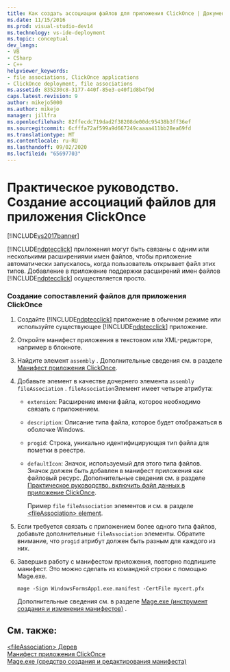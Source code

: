 ```yaml
---
title: Как создать ассоциации файлов для приложения ClickOnce | Документация Майкрософт
ms.date: 11/15/2016
ms.prod: visual-studio-dev14
ms.technology: vs-ide-deployment
ms.topic: conceptual
dev_langs:
- VB
- CSharp
- C++
helpviewer_keywords:
- file associations, ClickOnce applications
- ClickOnce deployment, file associations
ms.assetid: 835230c8-3177-440f-85e3-e40f1d8b4f9d
caps.latest.revision: 9
author: mikejo5000
ms.author: mikejo
manager: jillfra
ms.openlocfilehash: 82ffecdc719dad2f38208de00dc95438b3ff36ef
ms.sourcegitcommit: 6cfffa72af599a9d667249caaaa411bb28ea69fd
ms.translationtype: MT
ms.contentlocale: ru-RU
ms.lasthandoff: 09/02/2020
ms.locfileid: "65697703"
---
```

# <a name="how-to-create-file-associations-for-a-clickonce-application"></a>Практическое руководство. Создание ассоциаций файлов для приложения ClickOnce
[!INCLUDE[vs2017banner](../includes/vs2017banner.md)]

[!INCLUDE[ndptecclick](../includes/ndptecclick-md.md)] приложения могут быть связаны с одним или несколькими расширениями имен файлов, чтобы приложение автоматически запускалось, когда пользователь открывает файл этих типов. Добавление в приложение поддержки расширений имен файлов [!INCLUDE[ndptecclick](../includes/ndptecclick-md.md)] осуществляется просто.  
  
### <a name="to-create-file-associations-for-a-clickonce-application"></a>Создание сопоставлений файлов для приложения ClickOnce  
  
1. Создайте [!INCLUDE[ndptecclick](../includes/ndptecclick-md.md)] приложение в обычном режиме или используйте существующее [!INCLUDE[ndptecclick](../includes/ndptecclick-md.md)] приложение.  
  
2. Откройте манифест приложения в текстовом или XML-редакторе, например в блокноте.  
  
3. Найдите элемент `assembly` . Дополнительные сведения см. в разделе [Манифест приложения ClickOnce](../deployment/clickonce-application-manifest.md).  
  
4. Добавьте элемент в качестве дочернего элемента `assembly` `fileAssociation` . `fileAssociation`Элемент имеет четыре атрибута:  
  
   - `extension`: Расширение имени файла, которое необходимо связать с приложением.  
  
   - `description`: Описание типа файла, которое будет отображаться в оболочке Windows.  
  
   - `progid`: Строка, уникально идентифицирующая тип файла для пометки в реестре.  
  
   - `defaultIcon`: Значок, используемый для этого типа файлов. Значок должен быть добавлен в манифест приложения как файловый ресурс. Дополнительные сведения см. в разделе [Практическое руководство. включить файл данных в приложение ClickOnce](../deployment/how-to-include-a-data-file-in-a-clickonce-application.md).  
  
     Пример `file` `fileAssociation` элементов и см. в разделе [ \<fileAssociation> element](../deployment/fileassociation-element-clickonce-application.md).  
  
5. Если требуется связать с приложением более одного типа файлов, добавьте дополнительные `fileAssociation` элементы. Обратите внимание, что `progid` атрибут должен быть разным для каждого из них.  
  
6. Завершив работу с манифестом приложения, повторно подпишите манифест. Это можно сделать из командной строки с помощью Mage.exe.  
  
    `mage -Sign WindowsFormsApp1.exe.manifest -CertFile mycert.pfx`  
  
    Дополнительные сведения см. в разделе [Mage.exe (инструмент создания и изменения манифестов)](https://msdn.microsoft.com/library/77dfe576-2962-407e-af13-82255df725a1) .  
  
## <a name="see-also"></a>См. также:  
 [\<fileAssociation> Дерев](../deployment/fileassociation-element-clickonce-application.md)   
 [Манифест приложения ClickOnce](../deployment/clickonce-application-manifest.md)   
 [Mage.exe (средство создания и редактирования манифеста)](https://msdn.microsoft.com/library/77dfe576-2962-407e-af13-82255df725a1)
